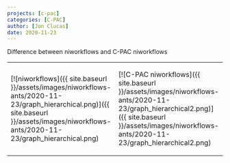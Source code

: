 ```yaml
---
projects: [c-pac]
categories: [C-PAC]
author: [Jon Clucas]
date: 2020-11-23
---
```

Difference between niworkflows and C-PAC niworkflows
<!--more-->
<table>
<tr>
<td markdown="1">

[![niworkflows]({{ site.baseurl }}/assets/images/niworkflows-ants/2020-11-23/graph_hierarchical.png)]({{ site.baseurl }}/assets/images/niworkflows-ants/2020-11-23/graph_hierarchical.png)
</td><td markdown="1">

[![C-PAC niworkflows]({{ site.baseurl }}/assets/images/niworkflows-ants/2020-11-23/graph_hierarchical2.png)]({{ site.baseurl }}/assets/images/niworkflows-ants/2020-11-23/graph_hierarchical2.png)
</td>
</tr>
</table>